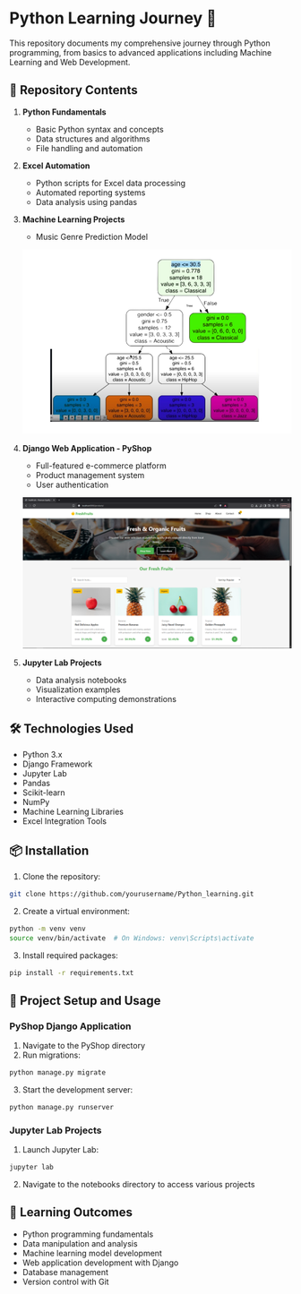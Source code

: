 # Python Learning Journey 🚀

This repository documents my comprehensive journey through Python programming, from basics to advanced applications including Machine Learning and Web Development.

## 🎯 Repository Contents

1. **Python Fundamentals**
   - Basic Python syntax and concepts
   - Data structures and algorithms
   - File handling and automation

2. **Excel Automation**
   - Python scripts for Excel data processing
   - Automated reporting systems
   - Data analysis using pandas

3. **Machine Learning Projects**
   - Music Genre Prediction Model

   ![Music Prediction Model Graph Visualization](images/dbf41d08-84c0-4351-b795-219200d2686a.png)
   <!-- Add your model accuracy screenshot here -->

4. **Django Web Application - PyShop**
   - Full-featured e-commerce platform
   - Product management system
   - User authentication

   ![PyShop Homepage](images/Screenshot.png)
   <!-- Add your PyShop application screenshot here -->

5. **Jupyter Lab Projects**
   - Data analysis notebooks
   - Visualization examples
   - Interactive computing demonstrations


## 🛠️ Technologies Used

- Python 3.x
- Django Framework
- Jupyter Lab
- Pandas
- Scikit-learn
- NumPy
- Machine Learning Libraries
- Excel Integration Tools

## 📦 Installation

1. Clone the repository:
```bash
git clone https://github.com/yourusername/Python_learning.git
```

2. Create a virtual environment:
```bash
python -m venv venv
source venv/bin/activate  # On Windows: venv\Scripts\activate
```

3. Install required packages:
```bash
pip install -r requirements.txt
```

## 🚀 Project Setup and Usage

### PyShop Django Application
1. Navigate to the PyShop directory
2. Run migrations:
```bash
python manage.py migrate
```
3. Start the development server:
```bash
python manage.py runserver
```

### Jupyter Lab Projects
1. Launch Jupyter Lab:
```bash
jupyter lab
```
2. Navigate to the notebooks directory to access various projects


## 🎯 Learning Outcomes

- Python programming fundamentals
- Data manipulation and analysis
- Machine learning model development
- Web application development with Django
- Database management
- Version control with Git

